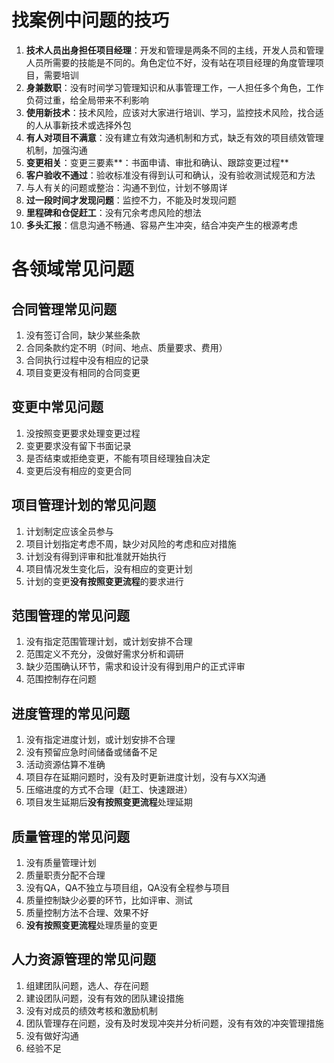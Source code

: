 
# 找案例中问题的技巧
1. **技术人员出身担任项目经理**：开发和管理是两条不同的主线，开发人员和管理人员所需要的技能是不同的。角色定位不好，没有站在项目经理的角度管理项目，需要培训
1. **身兼数职**：没有时间学习管理知识和从事管理工作，一人担任多个角色，工作负荷过重，给全局带来不利影响
1. **使用新技术**：技术风险，应该对大家进行培训、学习，监控技术风险，找合适的人从事新技术或选择外包
1. **有人对项目不满意**：没有建立有效沟通机制和方式，缺乏有效的项目绩效管理机制，加强沟通
1. **变更相关**：变更三要素**：书面申请、审批和确认、跟踪变更过程**
1. **客户验收不通过**：验收标准没有得到认可和确认，没有验收测试规范和方法
1. 与人有关的问题或整治：沟通不到位，计划不够周详
1. **过一段时间才发现问题**：监控不力，不能及时发现问题
1. **里程碑和仓促赶工**：没有冗余考虑风险的想法
1. **多头汇报**：信息沟通不畅通、容易产生冲突，结合冲突产生的根源考虑




# 各领域常见问题

## 合同管理常见问题

1. 没有签订合同，缺少某些条款
1. 合同条款约定不明（时间、地点、质量要求、费用）
1. 合同执行过程中没有相应的记录
1. 项目变更没有相同的合同变更




## 变更中常见问题

1. 没按照变更要求处理变更过程
1. 变更要求没有留下书面记录
1. 是否结束或拒绝变更，不能有项目经理独自决定
1. 变更后没有相应的变更合同




## 项目管理计划的常见问题

1. 计划制定应该全员参与
1. 项目计划指定考虑不周，缺少对风险的考虑和应对措施
1. 计划没有得到评审和批准就开始执行
1. 项目情况发生变化后，没有相应的变更计划
1. 计划的变更**没有按照变更流程**的要求进行




## 范围管理的常见问题

1. 没有指定范围管理计划，或计划安排不合理
1. 范围定义不充分，没做好需求分析和调研
1. 缺少范围确认环节，需求和设计没有得到用户的正式评审
1. 范围控制存在问题




## 进度管理的常见问题

1. 没有指定进度计划，或计划安排不合理
1. 没有预留应急时间储备或储备不足
1. 活动资源估算不准确
1. 项目存在延期问题时，没有及时更新进度计划，没有与XX沟通
1. 压缩进度的方式不合理（赶工、快速跟进）
1. 项目发生延期后**没有按照变更流程**处理延期




## 质量管理的常见问题

1. 没有质量管理计划
1. 质量职责分配不合理
1. 没有QA，QA不独立与项目组，QA没有全程参与项目
1. 质量控制缺少必要的环节，比如评审、测试
1. 质量控制方法不合理、效果不好
1. **没有按照变更流程**处理质量的变更




## 人力资源管理的常见问题

1. 组建团队问题，选人、存在问题
1. 建设团队问题，没有有效的团队建设措施
1. 没有对成员的绩效考核和激励机制
1. 团队管理存在问题，没有及时发现冲突并分析问题，没有有效的冲突管理措施
1. 没有做好沟通
1. 经验不足


